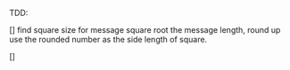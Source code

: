 TDD: 

[] find square size for message
      square root the message length, round up
      use the rounded number as the side length of square.

[]  